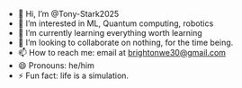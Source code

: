 - 👋 Hi, I’m @Tony-Stark2025
- 👀 I’m interested in ML, Quantum computing, robotics
- 🌱 I’m currently learning everything worth learning
- 💞️ I’m looking to collaborate on nothing, for the time being.
- 📫 How to reach me: email at brightonwe30@gmail.com
- 😄 Pronouns: he/him
- ⚡ Fun fact: life is a simulation.

<!---
Tony-Stark2025/Tony-Stark2025 is a ✨ special ✨ repository because its `README.md` (this file) appears on your GitHub profile.
You can click the Preview link to take a look at your changes.
--->
